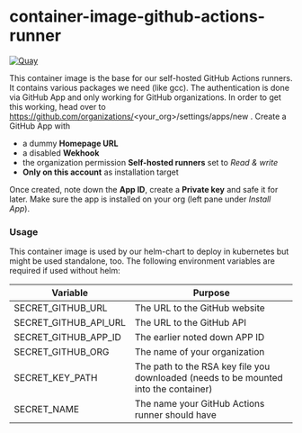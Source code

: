 # container-image-github-actions-runner

[![Quay](https://img.shields.io/badge/Quay-osism%2Fgithub--actions--runner-blue.svg)](https://quay.io/repository/osism/github-actions--runner)


This container image is the base for our self-hosted GitHub Actions runners.
It contains various packages we need (like gcc).
The authentication is done via GitHub App and only working for GitHub organizations.
In order to get this working, head over to https://github.com/organizations/<your_org>/settings/apps/new .
Create a GitHub App with
- a dummy **Homepage URL**
- a disabled **Wekhook**
- the organization permission **Self-hosted runners** set to *Read & write*
- **Only on this account** as installation target

Once created, note down the **App ID**, create a **Private key** and safe it for later.
Make sure the app is installed on your org (left pane under *Install App*).

### Usage

This container image is used by our helm-chart to deploy in kubernetes but might be used standalone, too.
The following environment variables are required if used without helm:

| Variable              | Purpose                                                                              |
|-----------------------|--------------------------------------------------------------------------------------|
| SECRET_GITHUB_URL     | The URL to the GitHub website                                                        |
| SECRET_GITHUB_API_URL | The URL to the GitHub API                                                            |
| SECRET_GITHUB_APP_ID  | The earlier noted down APP ID                                                        |
| SECRET_GITHUB_ORG     | The name of your organization                                                        |
| SECRET_KEY_PATH       | The path to the RSA key file you downloaded (needs to be mounted into the container) |
| SECRET_NAME           | The name your GitHub Actions runner should have                                      |
